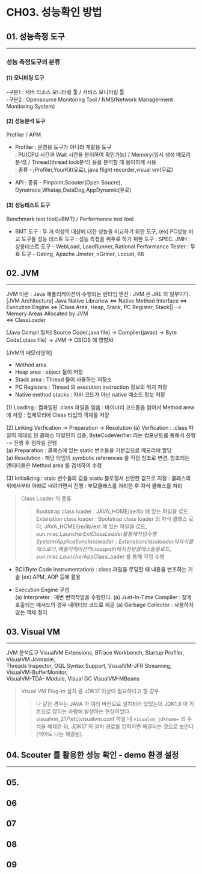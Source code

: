 # CH03. 성능확인 방법
## 01. 성능측정 도구
---
### 성능 측정도구의 분류
#### (1) 모니터링 도구
-구분1 : 서버 리소스 모니터링 툴 / 서비스 모니터링 툴   
-구분2 : Opensource Monitoring Tool / NMS(Network Managerment Monitoring System)

#### (2) 성능분석 도구
Profiler / APM   
* Profiler
 : 운영용 도구가 아니라 개발용 도구   
 : PU(CPU 시간과 Wait 시간을 분리하여 확인가능) / Memory(임시 생성 메모리 분석) / Thread(thread lock분석) 등을 분석할 때 용이하게 사용      
 : 종류 - jProfiler,YourKit(유료), java flight recorder,visual vm(무료)

* API 
 : 종류 - Pinpoint,Scouter(Open Soucre), Dynatrace,Whatap,DataDog,AppDynamic(유료)
 
#### (3) 성능테스트 도구
Benchmark test tool(=BMT) / Performance test tool   
* BMT 도구 
 :  두 개 이상의 대상에 대한 성능을 비교하기 위한 도구, (ex) PC성능 비교 도구들
성능 테스트 도구 : 성능 측정을 위주로 하기 위한 도구
 : SPEC. JMH
 : 상용테스트 도구 - WebLoad, LoadRunner, Rational Performance Tester
 : 무료 도구 - Gating, Apache Jmeter, nGriner, Locust, K6

## 02. JVM
---
JVM 이란
: Java 애플리케이션이 수행되는 런타임 엔진
: JVM 은 JRE 의 일부이다.
[JVM Architecture]
Java Native Librariew <=> Native Method Interface <=> Execution Engine <=>
|Class Area, Heap, Stack, PC Register, Stack|| --> Memory Areas Allocated by JVM  
<=> ClassLoader

[Java Compil 절차]
Source Code(.java file) -> Compiler(javac) -> Byte Code(.class file) -> JVM -> OS(OS 에 영향X)

[JVM의 메모리영역]
* Method area 
* Heap area : object 들이 저장
* Stack area : Thread 들이 사용하는 저장소
* PC Registers : Thread 의 execution instruction 정보의 위치 저장
* Native method stacks : 자바 코드가 아닌 native 메소드 정보 저장

(1) Loading
: 컴파일된 .class 파일을 읽음
: 바이너리 코드들을 읽어서 Method area 에 저장
: 힙메모리에 Class 타입의 객체를 저장

(2) Linking
Verfication -> Preparation -> Resolution
(a) Verfication : .class 파일이 제대로 된 클래스 파일인지 검증, ByteCodeVerifier 라는 컴포넌트를 통해서 진행 -> 진행 후 컴파일 진행   
(a) Preparation : 클래스에 있는 static 변수들을 기본값으로 메모리에 할당   
(a) Resolution : 해당 타임의 symbolic references 를 직접 참조로 변경, 참조되는 엔티티들은 Method area 를 검색하여 수행   

(3) Initializing
: staic 변수들의 값을 static 블로겡서 선언한 값으로 지정
: 클래스의 위에서부터 아래로 내려가면서 진행
: 부모클래스를 처리한 후 자식 클래스를 처리

> Class Loader 의 종류
>> Bootstrap class loader : JAVA_HOME/jre/lib 에 있는 파일을 로드   
>> Extenstion class loader : Bootstrap class loader 의 자식 클래스 로더, JAVA_HOME/jre/lib/ext 에 있는 파일을 로드, sun.misc.Launcher$ExtClassLoader 를 통해 작업 수행   
>> System/Application class loader : Extenstion class loader 의 자식 클래스 로더, 애플리케이션의 classpath 에 지정된 클래스들을 로드, sun.misc.Launcher$AppClassLoader 를 통해 작업 수행

* BCI(Byte Code Instrumentation) : class 파일을 로딩할 때 내용을 변조하는 기술
(ex) APM, AOP 등에 활용

* Execution Engine 구성   
(a) Interpreter : 매번 번역작업을 수행한다.
(a) Just-In-Time Compiler : 잦게 호출되는 메서드의 경우 네이티브 코드로 제공
(a) Garbage Collector : 사용하지 않는 객체 정리

## 03. Visual VM
---
JVM 분석도구
VisualVM Extensions, BTrace Workbench, Startup Profiler, VisualVM Jconsole,   
Threads Inspector, OQL Syntax Support, VisualVM-JFR Streaming, VisualVM-BufferMonitor,   
VisualVM-TDA- Module, Visual GC VisualVM-MBeans
 
> Visual VM Plug-in 설치 중 JDK17 이상이 필요하다고 할 경우
>> 나 같은 경우는 JAVA 가 여러 버전으로 설치되어 있었는데 JDK1.8 이 기본으로 잡히는 바람에 발생하는 현상이었다.
>> visualvm_217\etc\visualvm.conf 파일 내 `visualvm_jdkhome=` 의 주석을 해제한 뒤, JDK17 의 설치 경로를 입력하면 해결되는 것으로 보인다(적어도 나는 해결됨).



## 04. Scouter 를 활용한 성능 확인 - demo 환경 설정
---

## 05. 

## 06
## 07
## 08
## 09

